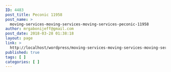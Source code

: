 ```yaml
---
ID: 4483
post_title: Peconic 11958
post_name: >
  moving-services-moving-services-moving-services-peconic-11958
author: mrgabonijeff@gmail.com
post_date: 2018-03-28 01:38:18
layout: page
link: >
  http://localhost/wordpress/moving-services-moving-services-moving-services-peconic-11958/
published: true
tags: [ ]
categories: [ ]
---
```

